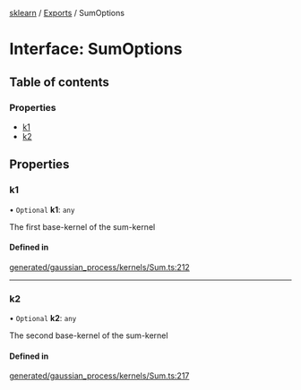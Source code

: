 [sklearn](../readme.md) / [Exports](../modules.md) / SumOptions

# Interface: SumOptions

## Table of contents

### Properties

- [k1](SumOptions.md#k1)
- [k2](SumOptions.md#k2)

## Properties

### k1

• `Optional` **k1**: `any`

The first base-kernel of the sum-kernel

#### Defined in

[generated/gaussian_process/kernels/Sum.ts:212](https://github.com/transitive-bullshit/scikit-learn-ts/blob/367336a/packages/sklearn/src/generated/gaussian_process/kernels/Sum.ts#L212)

___

### k2

• `Optional` **k2**: `any`

The second base-kernel of the sum-kernel

#### Defined in

[generated/gaussian_process/kernels/Sum.ts:217](https://github.com/transitive-bullshit/scikit-learn-ts/blob/367336a/packages/sklearn/src/generated/gaussian_process/kernels/Sum.ts#L217)
